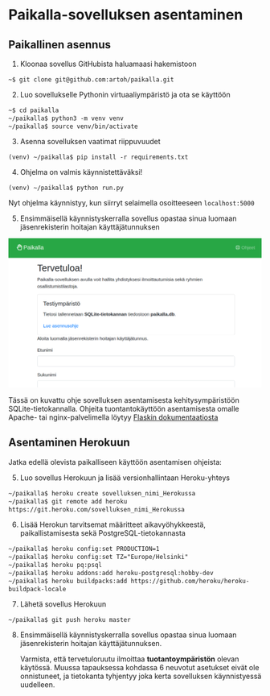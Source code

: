 # Paikalla-sovelluksen asentaminen

## Paikallinen asennus

1. Kloonaa sovellus GitHubista haluamaasi hakemistoon
```
~$ git clone git@github.com:artoh/paikalla.git
```

2. Luo sovellukselle Pythonin virtuaaliympäristö ja ota se käyttöön
```
~$ cd paikalla
~/paikalla$ python3 -m venv venv
~/paikalla$ source venv/bin/activate
```

3. Asenna sovelluksen vaatimat riippuvuudet
```
(venv) ~/paikalla$ pip install -r requirements.txt
```

4. Ohjelma on valmis käynnistettäväksi!
```
(venv) ~/paikalla$ python run.py
```
Nyt ohjelma käynnistyy, kun siirryt selaimella osoitteeseen `localhost:5000`

5. Ensimmäisellä käynnistyskerralla sovellus opastaa sinua luomaan jäsenrekisterin hoitajan käyttäjätunnuksen

![Kuvaruutukaappaus käyttäjätunnuksen luomisesta](pic/aloita.png)

Tässä on kuvattu ohje sovelluksen asentamisesta kehitysympäristöön SQLite-tietokannalla. Ohjeita tuontantokäyttöön asentamisesta omalle Apache- tai nginx-palvelimella löytyy [Flaskin dokumentaatiosta](http://flask.palletsprojects.com/en/1.1.x/deploying/)

## Asentaminen Herokuun

Jatka edellä olevista paikalliseen käyttöön asentamisen ohjeista:

5. Luo sovellus Herokuun ja lisää versionhallintaan Heroku-yhteys
```
~/paikalla$ heroku create sovelluksen_nimi_Herokussa
~/paikalla$ git remote add heroku https://git.heroku.com/sovelluksen_nimi_Herokussa
```

6. Lisää Herokun tarvitsemat määritteet aikavyöhykkeestä, paikallistamisesta sekä PostgreSQL-tietokannasta
```
~/paikalla$ heroku config:set PRODUCTION=1
~/paikalla$ heroku config:set TZ="Europe/Helsinki"
~/paikalla$ heroku pq:psql
~/paikalla$ heroku addons:add heroku-postgresql:hobby-dev
~/paikalla$ heroku buildpacks:add https://github.com/heroku/heroku-buildpack-locale
```

7. Lähetä sovellus Herokuun
```
~/paikalla$ git push heroku master
```

8. Ensimmäisellä käynnistyskerralla sovellus opastaa sinua luomaan jäsenrekisterin hoitajan käyttäjätunnuksen.

    Varmista, että tervetuloruutu ilmoittaa **tuotantoympäristön** olevan käytössä. Muussa tapauksessa kohdassa 6 neuvotut asetukset eivät ole onnistuneet, ja tietokanta tyhjentyy joka kerta sovelluksen käynnistyessä uudelleen.
